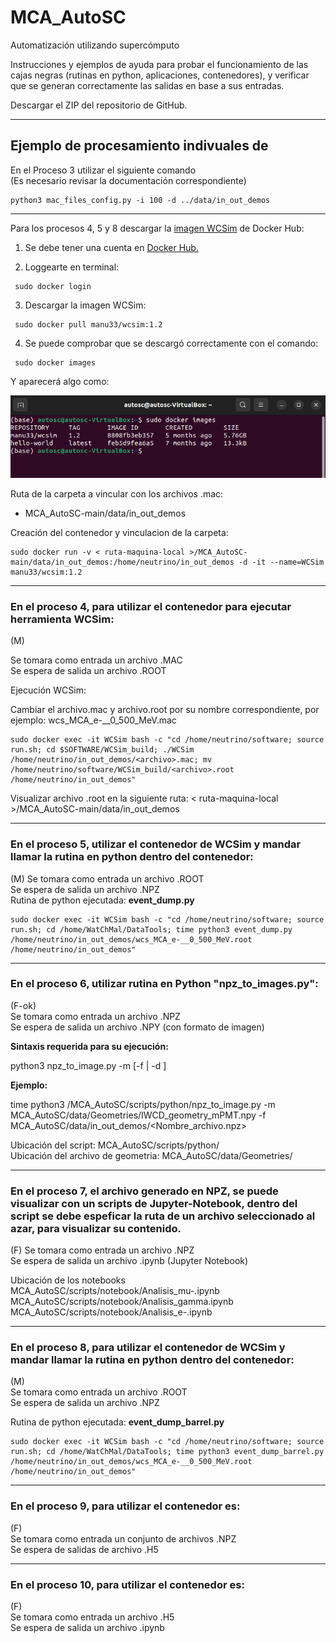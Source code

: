 # MCA_AutoSC
Automatización utilizando supercómputo

Instrucciones y ejemplos de ayuda para probar el funcionamiento de las cajas negras (rutinas en python, aplicaciones, contenedores), y verificar que se generan correctamente las salidas en base a sus entradas.

Descargar el ZIP del repositorio de GitHub.

---  

## Ejemplo de procesamiento indivuales de 

En el Proceso 3 utilizar el siguiente comando  
(Es necesario revisar la documentación correspondiente)  

```
python3 mac_files_config.py -i 100 -d ../data/in_out_demos  
``` 
---  
Para los procesos 4, 5 y 8 descargar la [imagen WCSim](https://hub.docker.com/r/manu33/wcsim "manu33/wcsim") de Docker Hub:

1. Se debe tener una cuenta en [Docker Hub.](https://hub.docker.com/ "https://hub.docker.com")

2. Loggearte en terminal: 
```
 sudo docker login
```
3. Descargar la imagen WCSim:
```
 sudo docker pull manu33/wcsim:1.2
```
4. Se puede comprobar que se descargó correctamente con el comando:
```
 sudo docker images
```
Y aparecerá algo como: 

![images](/Imagenes/sudoDockerImages.png "sudoDockerImages")

Ruta de la carpeta a vincular con los archivos .mac: 
* MCA_AutoSC-main/data/in_out_demos

Creación del contenedor y vinculacion de la carpeta:

```
sudo docker run -v < ruta-maquina-local >/MCA_AutoSC-main/data/in_out_demos:/home/neutrino/in_out_demos -d -it --name=WCSim manu33/wcsim:1.2 
```
---

### En el proceso 4, para utilizar el contenedor para ejecutar herramienta WCSim:
(M)

Se tomara como entrada un archivo .MAC  
Se espera de salida un archivo .ROOT  

Ejecución WCSim:

Cambiar el archivo.mac y archivo.root por su nombre correspondiente, por ejemplo: wcs_MCA_e-__0_500_MeV.mac
```
sudo docker exec -it WCSim bash -c "cd /home/neutrino/software; source run.sh; cd $SOFTWARE/WCSim_build; ./WCSim /home/neutrino/in_out_demos/<archivo>.mac; mv /home/neutrino/software/WCSim_build/<archivo>.root /home/neutrino/in_out_demos"
```
Visualizar archivo .root en la siguiente ruta: < ruta-maquina-local >/MCA_AutoSC-main/data/in_out_demos

---  

### En el proceso 5, utilizar el contenedor de WCSim y mandar llamar la rutina en python dentro del contenedor:
(M) 
Se tomara como entrada un archivo .ROOT  
Se espera de salida un archivo .NPZ  
Rutina de python ejecutada: **event_dump.py** 
```
sudo docker exec -it WCSim bash -c "cd /home/neutrino/software; source run.sh; cd /home/WatChMal/DataTools; time python3 event_dump.py /home/neutrino/in_out_demos/wcs_MCA_e-__0_500_MeV.root /home/neutrino/in_out_demos"
```


---  

### En el proceso 6, utilizar rutina en Python "npz_to_images.py":
(F-ok)  
Se tomara como entrada un archivo .NPZ  
Se espera de salida un archivo .NPY  (con formato de imagen)  

**Sintaxis requerida para su ejecución:**

   python3 npz_to_image.py -m <geometry-file-npy> [-f <target-npz-file> | -d <target-directory with npz files>]

**Ejemplo:** 
   
time python3 /MCA_AutoSC/scripts/python/npz_to_image.py 
   -m MCA_AutoSC/data/Geometries/IWCD_geometry_mPMT.npy 
   -f MCA_AutoSC/data/in_out_demos/<Nombre_archivo.npz>

  
  
Ubicación del script:                MCA_AutoSC/scripts/python/  
Ubicación del archivo de geometria:  MCA_AutoSC/data/Geometries/


---  

###  En el proceso 7, el archivo generado en NPZ, se puede visualizar con un scripts de Jupyter-Notebook, dentro del script se debe espeficar la ruta de un archivo seleccionado al azar, para visualizar su contenido.
(F) 
Se tomara como entrada un archivo .NPZ  
Se espera de salida un archivo .ipynb  (Jupyter Notebook)  

 Ubicación de los notebooks
MCA_AutoSC/scripts/notebook/Analisis_mu-.ipynb  
MCA_AutoSC/scripts/notebook/Analisis_gamma.ipynb  
MCA_AutoSC/scripts/notebook/Analisis_e-.ipynb  

---  


### En el proceso 8, para utilizar el contenedor de WCSim y mandar llamar la rutina en python dentro del contenedor:  
(M)  
Se tomara como entrada un archivo .ROOT  
Se espera de salida un archivo .NPZ  

Rutina de python ejecutada: **event_dump_barrel.py** 
```
sudo docker exec -it WCSim bash -c "cd /home/neutrino/software; source run.sh; cd /home/WatChMal/DataTools; time python3 event_dump_barrel.py /home/neutrino/in_out_demos/wcs_MCA_e-__0_500_MeV.root /home/neutrino/in_out_demos"
```
---  

### En el proceso 9, para utilizar el contenedor es:  
(F)  
Se tomara como entrada un conjunto de archivos .NPZ  
Se espera de salidas de archivo .H5  

---  

### En el proceso 10, para utilizar el contenedor es:  
(F)  
Se tomara como entrada un archivo .H5  
Se espera de salida un archivo .ipynb  
